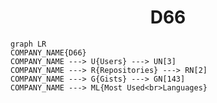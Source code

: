 <h1 align="center">D66</h1>

```mermaid
graph LR
COMPANY_NAME{D66}
COMPANY_NAME ---> U{Users} ---> UN[3]
COMPANY_NAME ---> R{Repositories} ---> RN[2]
COMPANY_NAME ---> G{Gists} ---> GN[143]
COMPANY_NAME ---> ML{Most Used<br>Languages}
```
